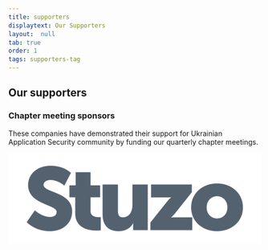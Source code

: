 ```yaml
---
title: supporters
displaytext: Our Supporters
layout:  null
tab: true
order: 1
tags: supporters-tag
---
```


## Our supporters

### Chapter meeting sponsors

These companies have demonstrated their support for Ukrainian
Application Security community by funding our quarterly chapter
meetings.

![Stuzo](assets/images/partners/stuzo.png "Stuzo")